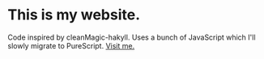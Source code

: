 # This is my website.

Code inspired by cleanMagic-hakyll. Uses a bunch of JavaScript which I'll slowly migrate to PureScript.
[Visit me.](https://axarva.github.io)
